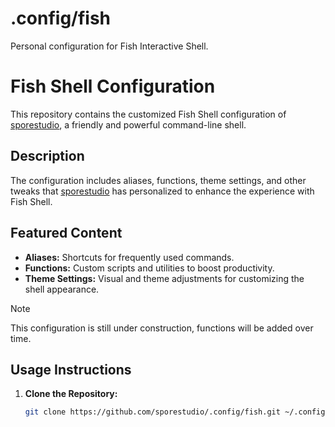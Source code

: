 # .config/fish
Personal configuration for Fish Interactive Shell.

# Fish Shell Configuration

This repository contains the customized Fish Shell configuration of [sporestudio](https://github.com/sporestudio), a friendly and powerful command-line shell.

## Description

The configuration includes aliases, functions, theme settings, and other tweaks that [sporestudio](https://github.com/sporestudio) has personalized to enhance the experience with Fish Shell.

## Featured Content

- **Aliases:** Shortcuts for frequently used commands.
- **Functions:** Custom scripts and utilities to boost productivity.
- **Theme Settings:** Visual and theme adjustments for customizing the shell appearance.
  
> [!NOTE]
> This configuration is still under construction, functions will be added over time.

## Usage Instructions

1. **Clone the Repository:**
   ```bash
   git clone https://github.com/sporestudio/.config/fish.git ~/.config/fish



